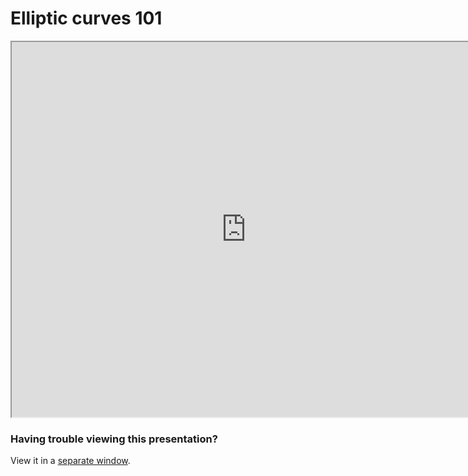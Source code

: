 # Elliptic curves 101

<iframe width=750 height=600 src="https://gitpitch.com/tari-labs/tari-university/master?p=/src/cryptography/crypto-1#/"></iframe>

### Having trouble viewing this presentation?

View it in a [separate window](https://gitpitch.com/tari-labs/tari-university/master?p=/src/cryptography/crypto-1#/).
